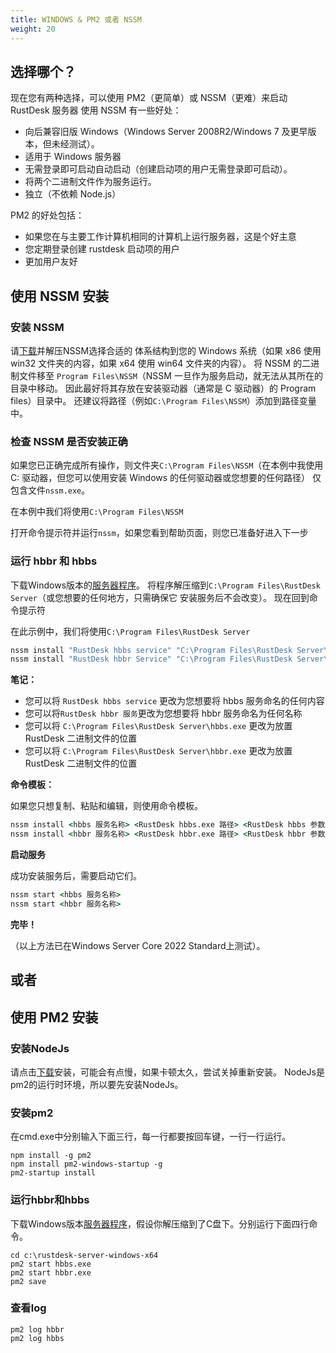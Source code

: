 ```yaml
---
title: WINDOWS & PM2 或者 NSSM
weight: 20
---
```


## 选择哪个？
现在您有两种选择，可以使用 PM2（更简单）或 NSSM（更难）来启动 RustDesk 服务器
使用 NSSM 有一些好处：
- 向后兼容旧版 Windows（Windows Server 2008R2/Windows 7 及更早版本，但未经测试）。
- 适用于 Windows 服务器
- 无需登录即可启动自动启动（创建启动项的用户无需登录即可启动）。
- 将两个二进制文件作为服务运行。
- 独立（不依赖 Node.js）

PM2 的好处包括：
- 如果您在与主要工作计算机相同的计算机上运行服务器，这是个好主意
- 您定期登录创建 rustdesk 启动项的用户
- 更加用户友好

## 使用 NSSM 安装

### 安装 NSSM
请[下载](https://nssm.cc/release/nssm-2.24.zip)并解压NSSM选择合适的
体系结构到您的 Windows 系统（如果 x86 使用 win32 文件夹的内容，如果 x64 使用
win64 文件夹的内容）。 将 NSSM 的二进制文件移至
`Program Files\NSSM`（NSSM 一旦作为服务启动，就无法从其所在的目录中移动。
因此最好将其存放在安装驱动器（通常是 C 驱动器）的 Program files）目录中。
还建议将路径（例如`C:\Program Files\NSSM`）添加到路径变量中。

### 检查 NSSM 是否安装正确
如果您已正确完成所有操作，则文件夹`C:\Program Files\NSSM`（在本例中我使用 C:
驱动器，但您可以使用安装 Windows 的任何驱动器或您想要的任何路径）
仅包含文件`nssm.exe`。

在本例中我们将使用`C:\Program Files\NSSM`

打开命令提示符并运行`nssm`，如果您看到帮助页面，则您已准备好进入下一步

### 运行 hbbr 和 hbbs
下载Windows版本的[服务器程序](https://github.com/rustdesk/rustdesk-server/releases)。
将程序解压缩到`C:\Program Files\RustDesk Server`（或您想要的任何地方，只需确保它
安装服务后不会改变）。 现在回到命令提示符

在此示例中，我们将使用`C:\Program Files\RustDesk Server`

```cmd
nssm install "RustDesk hbbs service" "C:\Program Files\RustDesk Server\hbbs.exe" 
nssm install "RustDesk hbbr Service" "C:\Program Files\RustDesk Server\hbbr.exe" 
```

**笔记：**
- 您可以将 `RustDesk hbbs service` 更改为您想要将 hbbs 服务命名的任何内容
- 您可以将`RustDesk hbbr 服务`更改为您想要将 hbbr 服务命名为任何名称
- 您可以将 `C:\Program Files\RustDesk Server\hbbs.exe` 更改为放置 RustDesk 二进制文件的位置
- 您可以将 `C:\Program Files\RustDesk Server\hbbr.exe` 更改为放置 RustDesk 二进制文件的位置

**命令模板：**

如果您只想复制、粘贴和编辑，则使用命令模板。

```cmd
nssm install <hbbs 服务名称> <RustDesk hbbs.exe 路径> <RustDesk hbbs 参数>
nssm install <hbbr 服务名称> <RustDesk hbbr.exe 路径> <RustDesk hbbr 参数>
```

**启动服务**

成功安装服务后，需要启动它们。
```cmd
nssm start <hbbs 服务名称>
nssm start <hbbr 服务名称>
```

**完毕！**

（以上方法已在Windows Server Core 2022 Standard上测试）。

## 或者

## 使用 PM2 安装

### 安装NodeJs
请点击[下载](https://nodejs.org/dist/v16.14.2/node-v16.14.2-x86.msi)安装，可能会有点慢，如果卡顿太久，尝试关掉重新安装。
NodeJs是pm2的运行时环境，所以要先安装NodeJs。

### 安装pm2
在cmd.exe中分别输入下面三行，每一行都要按回车键，一行一行运行。
```
npm install -g pm2
npm install pm2-windows-startup -g
pm2-startup install
```

### 运行hbbr和hbbs
下载Windows版本[服务器程序](https://github.com/rustdesk/rustdesk-server/releases)，假设你解压缩到了C盘下。分别运行下面四行命令。
```
cd c:\rustdesk-server-windows-x64
pm2 start hbbs.exe 
pm2 start hbbr.exe 
pm2 save
```

### 查看log
```
pm2 log hbbr
pm2 log hbbs
```
